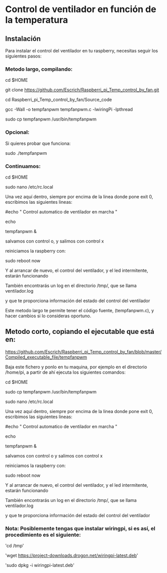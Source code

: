 # Control de ventilador en función de la temperatura

## Instalación

Para instalar el control del ventilador en tu raspberry, necesitas seguir los siguientes pasos:

### Metodo largo, compilando:

cd $HOME

git clone https://github.com/Escrich/Raspberri_pi_Temp_control_by_fan.git

cd Raspberri_pi_Temp_control_by_fan/Source_code

gcc -Wall -o tempfanpwm tempfanpwm.c -lwiringPi -lpthread

sudo cp tempfanpwm /usr/bin/tempfanpwm 



### Opcional:
Si quieres probar que funciona:

sudo ./tempfanpwm



### Continuamos:

cd $HOME

sudo nano /etc/rc.local

Una vez aquí dentro, siempre por encima de la linea donde pone exit 0, escribimos las siguientes lineas:

#echo " Control automatico de ventilador en marcha "

echo

tempfanpwm &




salvamos con control o, y salimos con control x

reiniciamos la raspberry con:

sudo reboot now

Y al arrancar de nuevo, el control del ventilador, y el led intermitente, estarán funcionando

También encontrarás un log en el directorio /tmp/, que se llama ventilador.log

y que te proporciona información del estado del control del ventilador

Este metodo largo te permite tener el código fuente, (tempfanpwm.c), y hacer cambios si lo consideras oportuno.



## Metodo corto, copiando el ejecutable que está en:
https://github.com/Escrich/Raspberri_pi_Temp_control_by_fan/blob/master/Compiled_executable_file/tempfanpwm

Baja este fichero y ponlo en tu maquina, por ejemplo en el directorio /home/pi, a partir de ahí ejecuta los siguientes comandos:

cd $HOME

sudo cp tempfanpwm /usr/bin/tempfanpwm 

sudo nano /etc/rc.local

Una vez aquí dentro, siempre por encima de la linea donde pone exit 0, escribimos las siguientes lineas:

#echo " Control automatico de ventilador en marcha "

echo

tempfanpwm &

salvamos con control o y salimos con control x

reiniciamos la raspberry con:

sudo reboot now

Y al arrancar de nuevo, el control del ventilador, y el led intermitente, estarán funcionando

También encontrarás un log en el directorio /tmp/, que se llama ventilador.log

y que te proporciona información del estado del control del ventilador


### Nota: Posiblemente tengas que instalar wiringpi, si es así, el procedimiento es el siguiente:



'cd /tmp'

'wget https://project-downloads.drogon.net/wiringpi-latest.deb'

'sudo dpkg -i wiringpi-latest.deb'




